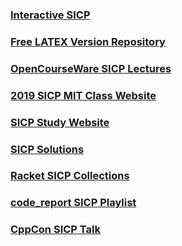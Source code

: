 ### [Interactive SICP](https://xuanji.appspot.com/isicp/)
### [Free LATEX Version Repository](https://github.com/sarabander/sicp-pdf)
### [OpenCourseWare SICP Lectures](https://www.youtube.com/playlist?list=PLE18841CABEA24090)
### [2019 SICP MIT Class Website](https://web.mit.edu/6.001/6.037/)
### [SICP Study Website](https://mk12.github.io/sicp/)
### [SICP Solutions](http://community.schemewiki.org/?SICP-Solutions)
### [Racket SICP Collections](https://docs.racket-lang.org/sicp-manual/index.html)
### [code_report SICP Playlist](https://www.youtube.com/playlist?list=PLVFrD1dmDdvdvWFK8brOVNL7bKHpE-9w0)
### [CppCon SICP Talk](https://www.youtube.com/watch?v=7oV7hiAsVTI)
